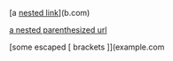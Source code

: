 [a [nested link](a.com)](b.com)

[a nested parenthesized url](a.com(()))

[some escaped \[ brackets \]](example.com
